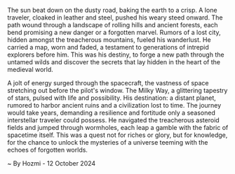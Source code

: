 
The sun beat down on the dusty road, baking the earth to a crisp. A lone traveler, cloaked in leather and steel, pushed his weary steed onward. The path wound through a landscape of rolling hills and ancient forests, each bend promising a new danger or a forgotten marvel. Rumors of a lost city, hidden amongst the treacherous mountains, fueled his wanderlust. He carried a map, worn and faded, a testament to generations of intrepid explorers before him. This was his destiny, to forge a new path through the untamed wilds and discover the secrets that lay hidden in the heart of the medieval world. 

A jolt of energy surged through the spacecraft, the vastness of space stretching out before the pilot's window. The Milky Way, a glittering tapestry of stars, pulsed with life and possibility. His destination: a distant planet, rumored to harbor ancient ruins and a civilization lost to time. The journey would take years, demanding a resilience and fortitude only a seasoned interstellar traveler could possess. He navigated the treacherous asteroid fields and jumped through wormholes, each leap a gamble with the fabric of spacetime itself. This was a quest not for riches or glory, but for knowledge, for the chance to unlock the mysteries of a universe teeming with the echoes of forgotten worlds. 

~ By Hozmi - 12 October 2024

